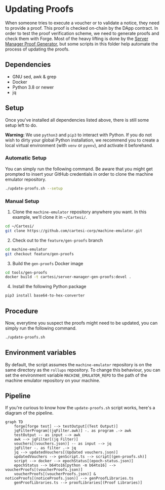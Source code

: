 # Updating Proofs

When someone tries to execute a voucher or to validate a notice, they need to provide a proof. This proof is checked on-chain by the DApp contract. In order to test the proof verification scheme, we need to generate proofs and check them with Forge. Most of the heavy lifting is done by the [Server Manager Proof Generator](https://github.com/cartesi-corp/machine-emulator/tree/feature/gen-proofs/tools/gen-proofs), but some scripts in this folder help automate the process of updating the proofs.

## Dependencies

* GNU sed, awk & grep
* Docker
* Python 3.8 or newer
* jq

## Setup

Once you've installed all dependencies listed above, there is still some setup left to do.

**Warning:** We use `python3` and `pip3` to interact with Python. If you do not wish to dirty your global Python installation, we recommend you to create a local virtual environment (with `venv` or `pyenv`), and activate it beforehand.

### Automatic Setup

You can simply run the following command. Be aware that you might get prompted to insert your GitHub credentials in order to clone the machine emulator repository.

```sh
./update-proofs.sh --setup
```

### Manual Setup

1. Clone the `machine-emulator` repository anywhere you want. In this example, we'll clone it in `~/Cartesi/`.

```sh
cd ~/Cartesi/
git clone https://github.com/cartesi-corp/machine-emulator.git
```

2. Check out to the `feature/gen-proofs` branch

```sh
cd machine-emulator
git checkout feature/gen-proofs
```

3. Build the `gen-proofs` Docker image

```sh
cd tools/gen-proofs
docker build -t cartesi/server-manager-gen-proofs:devel .
```

4. Install the following Python package

```sh
pip3 install base64-to-hex-converter
```

## Procedure

Now, everytime you suspect the proofs might need to be updated, you can simply run the following command.

```sh
./update-proofs.sh
```

## Environment variables

By default, the script assumes the `machine-emulator` repository is on the same directory as the `rollups` repository.
To change this behaviour, you can set the environment variable `MACHINE_EMULATOR_REPO` to the path of the machine emulator repository on your machine.

## Pipeline

If you're curious to know how the `update-proofs.sh` script works, here's a diagram of the pipeline.

```mermaid
graph TD
    forge[forge test] --> testOutput[(Test Output)]
    jqFilterProgram[(jqFilter.awk)] -. as program .-> awk
    testOutput -- as input --> awk
    awk --> jqFilter[(jq Filter)]
    vouchers[(vouchers.json)] -- as input --> jq
    jqFilter -. as filter .-> jq
    jq --> updatedVouchers[(Updated vouchers.json)]
    updatedVouchers --> genScript.ts --> script[(gen-proofs.sh)]
    script --> docker --> epochStatus[(epoch-status.json)]
    epochStatus --> b64to16[python -m b64to16] --> voucherProofs[(voucherProofs.json)]
    voucherProofs[(voucherProofs.json)] & noticeProofs[(noticeProofs.json)] --> genProofLibraries.ts
    genProofLibraries.ts --> proofLibraries[(Proof Libraries)]
```
